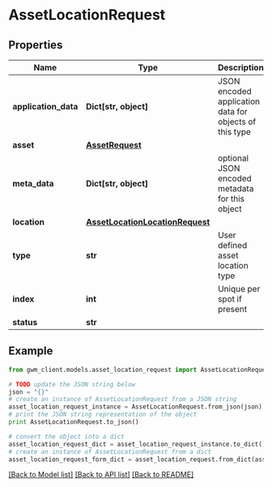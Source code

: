 # AssetLocationRequest


## Properties
Name | Type | Description | Notes
------------ | ------------- | ------------- | -------------
**application_data** | **Dict[str, object]** | JSON encoded application data for objects of this type | [optional] 
**asset** | [**AssetRequest**](AssetRequest.md) |  | 
**meta_data** | **Dict[str, object]** | optional JSON encoded metadata for this object | [optional] 
**location** | [**AssetLocationLocationRequest**](AssetLocationLocationRequest.md) |  | 
**type** | **str** | User defined asset location type | [optional] 
**index** | **int** | Unique per spot if present | [optional] 
**status** | **str** |  | [optional] 

## Example

```python
from gwm_client.models.asset_location_request import AssetLocationRequest

# TODO update the JSON string below
json = "{}"
# create an instance of AssetLocationRequest from a JSON string
asset_location_request_instance = AssetLocationRequest.from_json(json)
# print the JSON string representation of the object
print AssetLocationRequest.to_json()

# convert the object into a dict
asset_location_request_dict = asset_location_request_instance.to_dict()
# create an instance of AssetLocationRequest from a dict
asset_location_request_form_dict = asset_location_request.from_dict(asset_location_request_dict)
```
[[Back to Model list]](../README.md#documentation-for-models) [[Back to API list]](../README.md#documentation-for-api-endpoints) [[Back to README]](../README.md)


